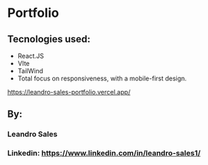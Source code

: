 # Portfolio
## Tecnologies used:
* React.JS
* VIte
* TailWind
* Total focus on responsiveness, with a mobile-first design.

https://leandro-sales-portfolio.vercel.app/



## By:
### Leandro Sales
### Linkedin: https://www.linkedin.com/in/leandro-sales1/
